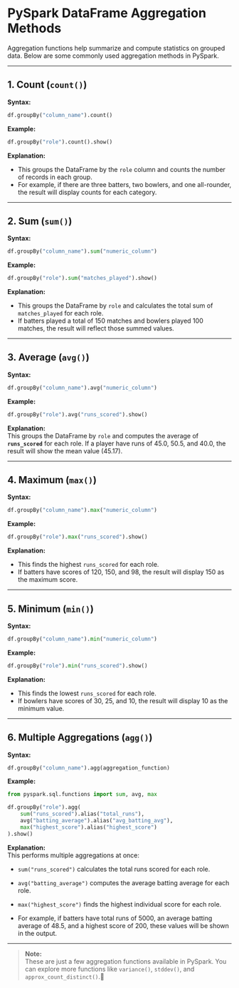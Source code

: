 # PySpark DataFrame Aggregation Methods

Aggregation functions help summarize and compute statistics on grouped data. Below are some commonly used aggregation methods in PySpark.

---

## 1. Count (`count()`)

**Syntax:**
```python
df.groupBy("column_name").count()
```

**Example:**
```python
df.groupBy("role").count().show()
```

**Explanation:**  
- This groups the DataFrame by the `role` column and counts the number of records in each group. 
- For example, if there are three batters, two bowlers, and one all-rounder, the result will display counts for each category.

---

## 2. Sum (`sum()`)

**Syntax:**
```python
df.groupBy("column_name").sum("numeric_column")
```

**Example:**
```python
df.groupBy("role").sum("matches_played").show()
```

**Explanation:**  
- This groups the DataFrame by `role` and calculates the total sum of `matches_played` for each role. 
- If batters played a total of 150 matches and bowlers played 100 matches, the result will reflect those summed values.

---

## 3. Average (`avg()`)

**Syntax:**
```python
df.groupBy("column_name").avg("numeric_column")
```

**Example:**
```python
df.groupBy("role").avg("runs_scored").show()
```

**Explanation:**  
This groups the DataFrame by `role` and computes the average of **`runs_scored`** for each role. If a player have runs of 45.0, 50.5, and 40.0, the result will show the mean value (45.17).

---

## 4. Maximum (`max()`)

**Syntax:**
```python
df.groupBy("column_name").max("numeric_column")
```

**Example:**
```python
df.groupBy("role").max("runs_scored").show()
```

**Explanation:**  
- This finds the highest `runs_scored` for each role. 
- If batters have scores of 120, 150, and 98, the result will display 150 as the maximum score.

---

## 5. Minimum (`min()`)

**Syntax:**
```python
df.groupBy("column_name").min("numeric_column")
```

**Example:**
```python
df.groupBy("role").min("runs_scored").show()
```

**Explanation:**  
- This finds the lowest `runs_scored` for each role. 
- If bowlers have scores of 30, 25, and 10, the result will display 10 as the minimum value.

---

## 6. Multiple Aggregations (`agg()`)

**Syntax:**
```python
df.groupBy("column_name").agg(aggregation_function)
```

**Example:**
```python
from pyspark.sql.functions import sum, avg, max

df.groupBy("role").agg(
    sum("runs_scored").alias("total_runs"),
    avg("batting_average").alias("avg_batting_avg"),
    max("highest_score").alias("highest_score")
).show()
```

**Explanation:**  
This performs multiple aggregations at once:
- `sum("runs_scored")` calculates the total runs scored for each role.
- `avg("batting_average")` computes the average batting average for each role.
- `max("highest_score")` finds the highest individual score for each role.

- For example, if batters have total runs of 5000, an average batting average of 48.5, and a highest score of 200, these values will be shown in the output.

---

> **Note:**  
> These are just a few aggregation functions available in PySpark. You can explore more functions like `variance()`, `stddev()`, and `approx_count_distinct()`.🚀
